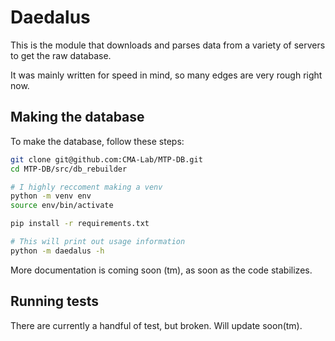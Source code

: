 # Daedalus

This is the module that downloads and parses data from a variety of servers to get the raw database.

It was mainly written for speed in mind, so many edges are very rough right now.

## Making the database
To make the database, follow these steps:
```bash
git clone git@github.com:CMA-Lab/MTP-DB.git
cd MTP-DB/src/db_rebuilder

# I highly reccoment making a venv
python -m venv env
source env/bin/activate

pip install -r requirements.txt

# This will print out usage information
python -m daedalus -h
```
More documentation is coming soon (tm), as soon as the code stabilizes.

## Running tests
There are currently a handful of test, but broken. Will update soon(tm).
